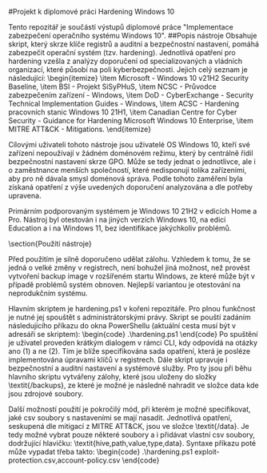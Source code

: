 #Projekt k diplomové práci Hardening Windows 10

Tento repozitář je součástí výstupů diplomové práce "Implementace zabezpečení operačního
systému Windows 10".
##Popis nástroje
Obsahuje skript, který skrze klíče registrů a auditní a bezpečnostní nastavení, pomáhá zabezpečit operační systém (tzv. hardening). Jednotlivá opatření pro hardening vzešla z analýzy doporučení od specializovaných a vládních organizací, které působí na poli kyberbezpečnosti. Jejich celý seznam je následující:
\begin{itemize}
    \item Microsoft - Windows 10 v21H2 Security Baseline,
    \item BSI - Projekt SiSyPHuS,
    \item NCSC - Průvodce zabezpečením zařízení - Windows,
    \item DoD - CyberExchange - Security Technical Implementation Guides - Windows,
    \item ACSC - Hardening pracovních stanic Windows 10 21H1,
    \item Canadian Centre for Cyber Security - Guidance for Hardening Microsoft Windows 10 Enterprise,
    \item MITRE ATT\&CK - Mitigations.
\end{itemize}

Cílovými uživateli tohoto nástroje jsou uživatelé OS Windows 10, kteří své zařízení nepoužívají v žádném doménovém režimu, který by centrálně řídil bezpečnostní nastavení skrze GPO. Může se tedy jednat o jednotlivce, ale i o zaměstnance menších společností, které nedisponují tolika zařízeními, aby pro ně dávala smysl doménová správa. Podle tohoto zaměření byla získaná opatření z výše uvedených doporučení analyzována a dle potřeby upravena.

Primárním podporovaným systémem je Windows 10 21H2 v edicích Home a Pro. Nástroj byl otestován i na jiných verzích Windows 10, na edici Education a i na Windows 11, bez identifikace jakýchkoliv problémů.

\section{Použití nástroje}

Před použitím je silně doporučeno udělat zálohu. Vzhledem k tomu, že se jedná o velké změny v registrech, není bohužel jiná možnost, než provést vytvoření backup image v rozšířeném startu Windows, ze které může být v případě problémů systém obnoven. Nejlepší variantou je otestování na neprodukčním systému.

Hlavním skriptem je hardening.ps1 v kořeni repozitáře. Pro plnou funkčnost je nutné jej spouštět s administrátorskými právy. Skript se pouští zadáním následujícího příkazu do okna PowerShellu (aktuální cesta musí být v adresáři se skriptem):
\begin{code}
.\hardening.ps1
\end{code}
Po spuštění je uživatel proveden krátkým dialogem v rámci CLI, kdy odpovídá na otázky ano (1) a ne (2). Tím je blíže specifikována sada opatření, která je posléze implementována úpravami klíčů v registrech. Dále skript upravuje i bezpečnostní a auditní nastavení a systémové služby. Pro ty jsou při běhu hlavního skriptu vytvářeny zálohy, které jsou uloženy do složky \textit{/backups}, ze které je možné je následně nahradit ve složce data kde jsou zdrojové soubory.

Další možností použití je pokročilý mód, při kterém je možné specifikovat, jaké csv soubory s nastaveními se mají nasadit. Jednotlivá opatření, seskupená dle mitigací z MITRE ATT\&CK, jsou ve složce \textit{/data}. Je tedy možné vybrat pouze některé soubory a i přidávat vlastní csv soubory, dodržující hlavičku: \textit{hive,path,value,type,data}. Syntaxe příkazu poté může vypadat třeba takto:
\begin{code}
.\hardening.ps1 exploit-protection.csv,account-policy.csv
\end{code}